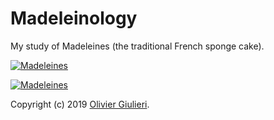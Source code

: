 # Madeleinology

My study of Madeleines (the traditional French sponge cake).

[![Madeleines](https://raw.githubusercontent.com/evoluteur/madeleinology/master/public/pix/mixed-tray.jpg)](https://evoluteur.github.io/madeleinology/)


[![Madeleines](https://raw.githubusercontent.com/evoluteur/madeleinology/master/public/pix/mad-4.gif)](https://evoluteur.github.io/madeleinology/ingredients-top4.html)

Copyright (c) 2019 [Olivier Giulieri](https://evoluteur.github.io/).